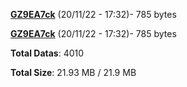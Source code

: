 [**GZ9EA7ck**](/data/GZ9EA7ck.txt) (20/11/22 - 17:32)- 785 bytes

[**GZ9EA7ck**](/data/GZ9EA7ck.txt) (20/11/22 - 17:32)- 785 bytes

**Total Datas**: 4010

**Total Size**: 21.93 MB / 21.9 MB